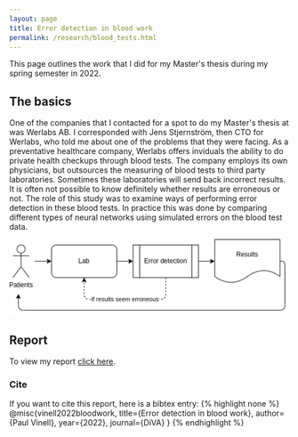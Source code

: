 ```yaml
---
layout: page
title: Error detection in blood work
permalink: /research/blood_tests.html
---
```

This page outlines the work that I did for my Master's thesis during my spring semester in 2022.

## The basics
One of the companies that I contacted for a spot to do my Master's thesis at was Werlabs AB. I corresponded with Jens Stjernström, then CTO for Werlabs, who told me about one of the problems that they were facing. As a preventative healthcare company, Werlabs offers inviduals the ability to do private health checkups through blood tests. The company employs its own physicians, but outsources the measuring of blood tests to third party laboratories. Sometimes these laboratories will send back incorrect results. It is often not possible to know definitely whether results are erroneous or not. The role of this study was to examine ways of performing error detection in these blood tests. In practice this was done by comparing different types of neural networks using simulated errors on the blood test data.

![Example diagram][simple_diagram]

## Report
To view my report <ins>[click here][ex_report]</ins>.

### Cite
If you want to cite this report, here is a bibtex entry:
{% highlight none %}
@misc{vinell2022bloodwork,
    title={Error detection in blood work},
    author={Paul Vinell},
    year={2022},
    journal={DiVA}
}
{% endhighlight %}

[simple_diagram]: /assets/img/simple_diagram.png
[ex_report]: /assets/pdf/ex_werlabs.pdf
